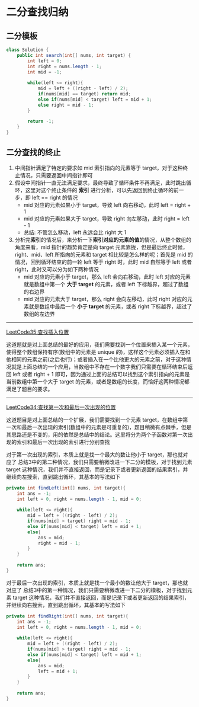 # 二分查找归纳

## 二分模板
```java
class Solution {
    public int search(int[] nums, int target) {
        int left = 0;
        int right = nums.length - 1;
        int mid = -1;
        
        while(left <= right){
            mid = left + ((right - left) / 2);
            if(nums[mid] == target) return mid;
            else if(nums[mid] < target) left = mid + 1;
            else right = mid - 1;
        }
        
        return -1;
    }
}
```

## 二分查找的终止
1. 中间指针满足了特定的要求如 mid 索引指向的元素等于 target，对于这种终止情况，只需要返回中间指针即可
2. 假设中间指针一直无法满足要求，最终导致了循环条件不再满足，此时跳出循环，这里对这个终止条件的 **索引** 进行分析，可以先返回到终止循环的前一步，即 left == right 的情况
    - mid 对应的元素如果小于 target，导致 left 向右移动，此时 left = right + 1
    - mid 对应的元素如果大于 target，导致 right 向左移动，此时 right = left - 1
    - 总结: 不管怎么移动，left 永远会比 right 大 1
3. 分析完**索引**的情况后，来分析一下**索引对应的元素的值**的情况，从整个数组的角度来看，mid 指针的趋势肯定是向 target 元素靠拢，但是最后终止时候，right、mid、left 所指向的元素和 target 相比较是怎么样的呢；首先是 mid 的情况，回到循环结束的前一轮 left 等于 right 时，此时 mid 自然等于 left 或者 right，此时又可以分为如下两种情况
      - mid 对应的元素小于 target，那么 left 会向右移动，此时 left 对应的元素就是数组中第一个 **大于 target** 的元素，或者 left 下标越界，超过了数组的右边界
      - mid 对应的元素大于 target，那么 right 会向左移动，此时 right 对应的元素就是数组中最后一个 **小于 target** 的元素，或者 right 下标越界，超过了数组的左边界

---

[LeetCode35:查找插入位置](https://leetcode.com/problems/search-insert-position/)

这道题就是对上面总结的最好的应用，我们需要找到一个位置来插入某一个元素，使得整个数组保持有序(数组中的元素是 unique 的)，这样这个元素必须插入在和他相同的元素之前(之后也行)；或者插入在一个比他更大的元素之前，对于这种情况就是上面总结的一个应用，当数组中不存在一个数字我们只需要在循环结束后返回 left 或者 right + 1 即可，因为通过上面的总结可以找到这个索引指向的元素是当前数组中第一个大于 target 的元素，或者是数组的长度，而恰好这两种情况都满足了题目的要求。

---

[LeetCode34:查找第一次和最后一次出现的位置](https://leetcode.com/problems/find-first-and-last-position-of-element-in-sorted-array/)

这道题目是对上面总结的一个扩展，我们需要找到一个元素 target，在数组中第一次和最后一次出现的索引(数组中的元素是可重复的)，题目稍微有点棘手，但是其思路还是不变的，用的依然是总结中的结论。这里将分为两个子函数对第一次出现的索引和最后一次出现的索引进行分别查找

对于第一次出现的索引，本质上就是找一个最大的数让他小于 target，那也就对应了 总结3中的第二种情况，我们只需要稍微改进一下二分的模板，对于找到元素 target 这种情况，我们并不直接返回，而是记录下或者更新返回的结果索引，并继续向左搜索，直到跳出循环，其基本的写法如下
```java
private int findLeft(int[] nums, int target){
    int ans = -1;
    int left = 0, right = nums.length - 1, mid = 0;
    
    while(left <= right){
        mid = left + ((right - left) / 2);
        if(nums[mid] > target) right = mid - 1;
        else if(nums[mid] < target) left = mid + 1;
        else{
            ans = mid;
            right = mid - 1;
        }
    }
    
    return ans;
}
```

对于最后一次出现的索引，本质上就是找一个最小的数让他大于 target，那也就对应了 总结3中的第一种情况，我们只需要稍微改进一下二分的模板，对于找到元素 target 这种情况，我们并不直接返回，而是记录下或者更新返回的结果索引，并继续向右搜索，直到跳出循环，其基本的写法如下
```java
private int findRight(int[] nums, int target){
    int ans = -1;
    int left = 0, right = nums.length - 1, mid = 0;
    
    while(left <= right){
        mid = left + ((right - left) / 2);
        if(nums[mid] > target) right = mid - 1;
        else if(nums[mid] < target) left = mid + 1;
        else{
            ans = mid;
            left = mid + 1;
        }
    }
    
    return ans;
}
```
